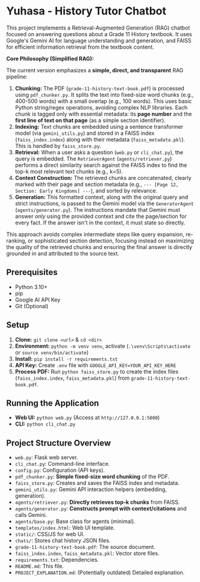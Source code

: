# Yuhasa - History Tutor Chatbot

This project implements a Retrieval-Augmented Generation (RAG) chatbot focused on answering questions about a Grade 11 History textbook. It uses Google's Gemini AI for language understanding and generation, and FAISS for efficient information retrieval from the textbook content.

**Core Philosophy (Simplified RAG):**

The current version emphasizes a **simple, direct, and transparent** RAG pipeline:

1.  **Chunking:** The PDF (`grade-11-history-text-book.pdf`) is processed using `pdf_chunker.py`. It splits the text into fixed-size word chunks (e.g., 400-500 words) with a small overlap (e.g., 100 words). This uses basic Python string/regex operations, avoiding complex NLP libraries. Each chunk is tagged only with essential metadata: its **page number** and the **first line of text on that page** (as a simple section identifier).
2.  **Indexing:** Text chunks are embedded using a sentence transformer model (via `gemini_utils.py`) and stored in a FAISS index (`faiss_index.index`) along with their metadata (`faiss_metadata.pkl`). This is handled by `faiss_store.py`.
3.  **Retrieval:** When a user asks a question (`web.py` or `cli_chat.py`), the query is embedded. The `RetrieverAgent` (`agents/retriever.py`) performs a direct similarity search against the FAISS index to find the top-k most relevant text chunks (e.g., k=5).
4.  **Context Construction:** The retrieved chunks are concatenated, clearly marked with their page and section metadata (e.g., `--- [Page 12, Section: Early Kingdoms] ---`), and sorted by relevance.
5.  **Generation:** This formatted context, along with the original query and strict instructions, is passed to the Gemini model via the `GeneratorAgent` (`agents/generator.py`). The instructions mandate that Gemini must answer *only* using the provided context and cite the page/section for every fact. If the answer isn't in the context, it must state so directly.

This approach avoids complex intermediate steps like query expansion, re-ranking, or sophisticated section detection, focusing instead on maximizing the quality of the retrieved chunks and ensuring the final answer is directly grounded in and attributed to the source text.

## Prerequisites

*   Python 3.10+
*   pip
*   Google AI API Key
*   Git (Optional)

## Setup

1.  **Clone:** `git clone <url>` & `cd <dir>`
2.  **Environment:** `python -m venv venv`, activate (`.\venv\Scripts\activate` or `source venv/bin/activate`)
3.  **Install:** `pip install -r requirements.txt`
4.  **API Key:** Create `.env` file with `GOOGLE_API_KEY=YOUR_API_KEY_HERE`
5.  **Process PDF:** Run `python faiss_store.py` to create the index files (`faiss_index.index`, `faiss_metadata.pkl`) from `grade-11-history-text-book.pdf`.

## Running the Application

*   **Web UI:** `python web.py` (Access at `http://127.0.0.1:5000`)
*   **CLI:** `python cli_chat.py`

## Project Structure Overview

*   `web.py`: Flask web server.
*   `cli_chat.py`: Command-line interface.
*   `config.py`: Configuration (API keys).
*   `pdf_chunker.py`: **Simple fixed-size word chunking** of the PDF.
*   `faiss_store.py`: Creates and saves the FAISS index and metadata.
*   `gemini_utils.py`: Gemini API interaction helpers (embedding, generation).
*   `agents/retriever.py`: **Directly retrieves top-k chunks** from FAISS.
*   `agents/generator.py`: **Constructs prompt with context/citations** and calls Gemini.
*   `agents/base.py`: Base class for agents (minimal).
*   `templates/index.html`: Web UI template.
*   `static/`: CSS/JS for web UI.
*   `chats/`: Stores chat history JSON files.
*   `grade-11-history-text-book.pdf`: The source document.
*   `faiss_index.index`, `faiss_metadata.pkl`: Vector store files.
*   `requirements.txt`: Dependencies.
*   `README.md`: This file.
*   `PROJECT_EXPLANATION.md`: (Potentially outdated) Detailed explanation.
